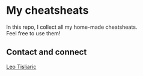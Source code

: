 # My cheatsheats

In this repo, I collect all my home-made cheatsheats.  
Feel free to use them!  

## Contact and connect
[Leo Tisljaric](https://www.linkedin.com/in/leo-ti%C5%A1ljari%C4%87-28a56b123/)
